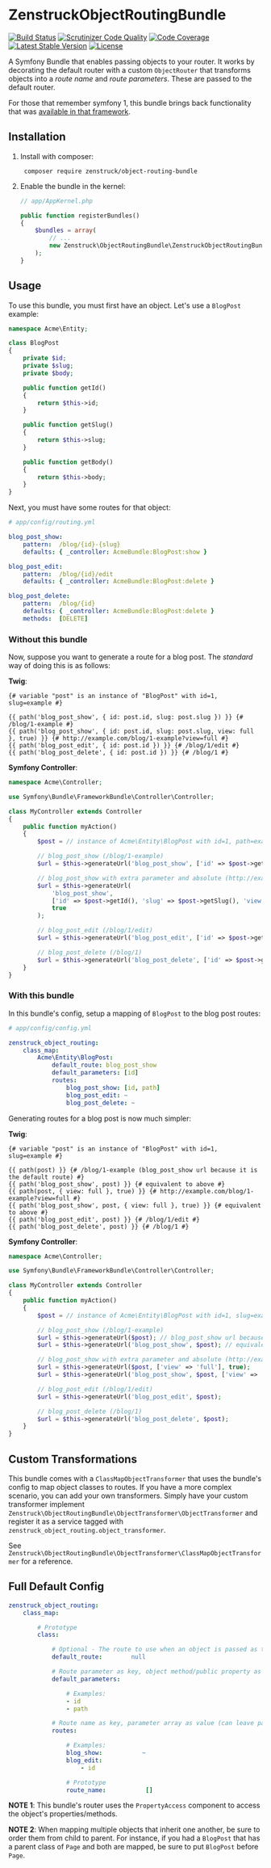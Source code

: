# ZenstruckObjectRoutingBundle

[![Build Status](http://img.shields.io/travis/kbond/ZenstruckObjectRoutingBundle.svg?style=flat-square)](https://travis-ci.org/kbond/ZenstruckObjectRoutingBundle)
[![Scrutinizer Code Quality](http://img.shields.io/scrutinizer/g/kbond/ZenstruckObjectRoutingBundle.svg?style=flat-square)](https://scrutinizer-ci.com/g/kbond/ZenstruckObjectRoutingBundle/)
[![Code Coverage](http://img.shields.io/scrutinizer/coverage/g/kbond/ZenstruckObjectRoutingBundle.svg?style=flat-square)](https://scrutinizer-ci.com/g/kbond/ZenstruckObjectRoutingBundle/)
[![Latest Stable Version](http://img.shields.io/packagist/v/zenstruck/object-routing-bundle.svg?style=flat-square)](https://packagist.org/packages/zenstruck/object-routing-bundle)
[![License](http://img.shields.io/packagist/l/zenstruck/object-routing-bundle.svg?style=flat-square)](https://packagist.org/packages/zenstruck/object-routing-bundle)

A Symfony Bundle that enables passing objects to your router. It works by decorating the default router with a custom
`ObjectRouter` that transforms objects into a *route name* and *route parameters*. These are passed to the default
router.

For those that remember symfony 1, this bundle brings back functionality that was
[available in that framework](http://symfony.com/legacy/doc/jobeet/1_4/en/05?orm=Propel#chapter_05_object_route_class).

## Installation

1. Install with composer:

        composer require zenstruck/object-routing-bundle

2. Enable the bundle in the kernel:

    ```php
    // app/AppKernel.php

    public function registerBundles()
    {
        $bundles = array(
            // ...
            new Zenstruck\ObjectRoutingBundle\ZenstruckObjectRoutingBundle(),
        );
    }
    ```

## Usage

To use this bundle, you must first have an object. Let's use a `BlogPost` example:

```php
namespace Acme\Entity;

class BlogPost
{
    private $id;
    private $slug;
    private $body;

    public function getId()
    {
        return $this->id;
    }

    public function getSlug()
    {
        return $this->slug;
    }

    public function getBody()
    {
        return $this->body;
    }
}
```

Next, you must have some routes for that object:

```yaml
# app/config/routing.yml

blog_post_show:
    pattern:  /blog/{id}-{slug}
    defaults: { _controller: AcmeBundle:BlogPost:show }

blog_post_edit:
    pattern:  /blog/{id}/edit
    defaults: { _controller: AcmeBundle:BlogPost:delete }

blog_post_delete:
    pattern:  /blog/{id}
    defaults: { _controller: AcmeBundle:BlogPost:delete }
    methods:  [DELETE]
```

### Without this bundle

Now, suppose you want to generate a route for a blog post. The *standard* way of doing this is as follows:

**Twig**:

```html+jinja
{# variable "post" is an instance of "BlogPost" with id=1, slug=example #}

{{ path('blog_post_show', { id: post.id, slug: post.slug }) }} {# /blog/1-example #}
{{ path('blog_post_show', { id: post.id, slug: post.slug, view: full }, true) }} {# http://example.com/blog/1-example?view=full #}
{{ path('blog_post_edit', { id: post.id }) }} {# /blog/1/edit #}
{{ path('blog_post_delete', { id: post.id }) }} {# /blog/1 #}
```

**Symfony Controller**:

```php
namespace Acme\Controller;

use Symfony\Bundle\FrameworkBundle\Controller\Controller;

class MyController extends Controller
{
    public function myAction()
    {
        $post = // instance of Acme\Entity\BlogPost with id=1, path=example

        // blog_post_show (/blog/1-example)
        $url = $this->generateUrl('blog_post_show', ['id' => $post->getId(), 'slug' => $post->getSlug()]);

        // blog_post_show with extra parameter and absolute (http://example.com/blog/1-example?view=full)
        $url = $this->generateUrl(
            'blog_post_show',
            ['id' => $post->getId(), 'slug' => $post->getSlug(), 'view' => 'full'],
            true
        );

        // blog_post_edit (/blog/1/edit)
        $url = $this->generateUrl('blog_post_edit', ['id' => $post->getId()]);

        // blog_post_delete (/blog/1)
        $url = $this->generateUrl('blog_post_delete', ['id' => $post->getId()]);
    }
}
```

### With this bundle

In this bundle's config, setup a mapping of `BlogPost` to the blog post routes:

```yaml
# app/config/config.yml

zenstruck_object_routing:
    class_map:
        Acme\Entity\BlogPost:
            default_route: blog_post_show
            default_parameters: [id]
            routes:
                blog_post_show: [id, path]
                blog_post_edit: ~
                blog_post_delete: ~
```

Generating routes for a blog post is now much simpler:

**Twig**:

```html+jinja
{# variable "post" is an instance of "BlogPost" with id=1, slug=example #}

{{ path(post) }} {# /blog/1-example (blog_post_show url because it is the default route) #}
{{ path('blog_post_show', post) }} {# equivalent to above #}
{{ path(post, { view: full }, true) }} {# http://example.com/blog/1-example?view=full #}
{{ path('blog_post_show', post, { view: full }, true) }} {# equivalent to above #}
{{ path('blog_post_edit', post) }} {# /blog/1/edit #}
{{ path('blog_post_delete', post) }} {# /blog/1 #}
```

**Symfony Controller**:

```php
namespace Acme\Controller;

use Symfony\Bundle\FrameworkBundle\Controller\Controller;

class MyController extends Controller
{
    public function myAction()
    {
        $post = // instance of Acme\Entity\BlogPost with id=1, slug=example

        // blog_post_show (/blog/1-example)
        $url = $this->generateUrl($post); // blog_post_show url because it is the default route
        $url = $this->generateUrl('blog_post_show', $post); // equivalent to above

        // blog_post_show with extra parameter and absolute (http://example.com/blog/1-example?view=full)
        $url = $this->generateUrl($post, ['view' => 'full'], true);
        $url = $this->generateUrl('blog_post_show', $post, ['view' => 'full'], true); // equivalent to above

        // blog_post_edit (/blog/1/edit)
        $url = $this->generateUrl('blog_post_edit', $post);

        // blog_post_delete (/blog/1)
        $url = $this->generateUrl('blog_post_delete', $post);
    }
}
```

## Custom Transformations

This bundle comes with a `ClassMapObjectTransformer` that uses the bundle's config to map object classes to routes. If
you have a more complex scenario, you can add your own transformers. Simply have your custom transformer implement
`Zenstruck\ObjectRoutingBundle\ObjectTransformer\ObjectTransformer` and register it as a service tagged with
`zenstruck_object_routing.object_transformer`.

See `Zenstruck\ObjectRoutingBundle\ObjectTransformer\ClassMapObjectTransformer` for a reference.

## Full Default Config

```yaml
zenstruck_object_routing:
    class_map:

        # Prototype
        class:

            # Optional - The route to use when an object is passed as the 1st parameter of Router::generate()
            default_route:        null

            # Route parameter as key, object method/public property as value (can omit key if object method/property is the same)
            default_parameters:

                # Examples:
                - id
                - path

            # Route name as key, parameter array as value (can leave parameter array as null if same as default_parameters)
            routes:

                # Examples:
                blog_show:           ~
                blog_edit:
                    - id

                # Prototype
                route_name:           []
```

**NOTE 1**: This bundle's router uses the `PropertyAccess` component to access the object's properties/methods.

**NOTE 2**: When mapping multiple objects that inherit one another, be sure to order them from child to parent. For
instance, if you had a `BlogPost` that has a parent class of `Page` and both are mapped, be sure to put `BlogPost`
before `Page`.
